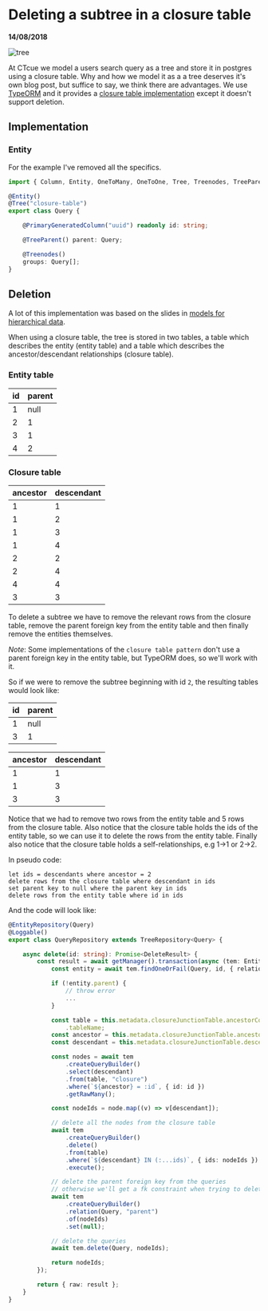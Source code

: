 # Deleting a subtree in a closure table

__14/08/2018__

![tree](https://imgs.xkcd.com/comics/tree.png)

At CTcue we model a users search query as a tree and store it in postgres using a closure table. Why and how we model it as a a tree deserves it's own blog post, but suffice to say, we think there are advantages. We use [TypeORM](https://github.com/typeorm/typeorm) and it provides a [closure table implementation](https://github.com/typeorm/typeorm/blob/master/docs/tree-entities.md#closure-table) except it doesn't support deletion.

## Implementation

### Entity

For the example I've removed all the specifics.

```typescript
import { Column, Entity, OneToMany, OneToOne, Tree, Treenodes, TreeParent } from "typeorm";

@Entity()
@Tree("closure-table")
export class Query {

    @PrimaryGeneratedColumn("uuid") readonly id: string;

    @TreeParent() parent: Query;

    @Treenodes()
    groups: Query[];
}
```

## Deletion

A lot of this implementation was based on the slides in [models for hierarchical data](https://www.slideshare.net/billkarwin/models-for-hierarchical-data).

When using a closure table, the tree is stored in two tables, a table which describes the entity (entity table) and a table which describes the ancestor/descendant relationships (closure table).

### Entity table

|id|parent|
|-|-|
|1|null|
|2|1|
|3|1|
|4|2|

### Closure table

|ancestor|descendant|
|-|-|
|1|1|
|1|2|
|1|3|
|1|4|
|2|2|
|2|4|
|4|4|
|3|3|

To delete a subtree we have to remove the relevant rows from the closure table, remove the parent foreign key from the entity table and then finally remove the entities themselves.

*Note*: Some implementations of the `closure table pattern` don't use a parent foreign key in the entity table, but TypeORM does, so we'll work with it.

So if we were to remove the subtree beginning with id `2`, the resulting tables would look like:

|id|parent|
|-|-|
|1|null|
|3|1|

|ancestor|descendant|
|-|-|
|1|1|
|1|3|
|3|3|

Notice that we had to remove two rows from the entity table and 5 rows from the closure table. Also notice that the closure table holds the ids of the entity table, so we can use it to delete the rows from the entity table. Finally also notice that the closure table holds a self-relationships, e.g 1->1 or 2->2.

In pseudo code:

```text
let ids = descendants where ancestor = 2
delete rows from the closure table where descendant in ids
set parent key to null where the parent key in ids
delete rows from the entity table where id in ids
```

And the code will look like:

```typescript
@EntityRepository(Query)
@Loggable()
export class QueryRepository extends TreeRepository<Query> {

    async delete(id: string): Promise<DeleteResult> {
        const result = await getManager().transaction(async (tem: EntityManager) => {
            const entity = await tem.findOneOrFail(Query, id, { relations: ["parent"] });

            if (!entity.parent) {
                // throw error
                ...
            }

            const table = this.metadata.closureJunctionTable.ancestorColumns[0].entityMetadata
                .tableName;
            const ancestor = this.metadata.closureJunctionTable.ancestorColumns[0].databasePath;
            const descendant = this.metadata.closureJunctionTable.descendantColumns[0].databasePath;

            const nodes = await tem
                .createQueryBuilder()
                .select(descendant)
                .from(table, "closure")
                .where(`${ancestor} = :id`, { id: id })
                .getRawMany();

            const nodeIds = node.map((v) => v[descendant]);

            // delete all the nodes from the closure table
            await tem
                .createQueryBuilder()
                .delete()
                .from(table)
                .where(`${descendant} IN (:...ids)`, { ids: nodeIds })
                .execute();

            // delete the parent foreign key from the queries
            // otherwise we'll get a fk constraint when trying to delete
            await tem
                .createQueryBuilder()
                .relation(Query, "parent")
                .of(nodeIds)
                .set(null);

            // delete the queries
            await tem.delete(Query, nodeIds);

            return nodeIds;
        });

        return { raw: result };
    }
}
```
